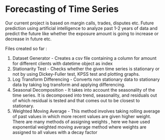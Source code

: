 # Forecasting of Time Series
Our current project is based on margin calls, trades, disputes etc. Future prediction using artificial intelligence to analyze past 1-2 years of data and predict the future like whether the exposure amount is going to increase or decrease in future etc.

Files created so far : 
1) Dataset Generator - Creates a csv file containing a column for amount for different clients with datetime object as index
2) Stationarity Test - Checks whether the given time series is stationary or not by using Dickey-Fuller test, KPSS test and plotting graphs.
3) Log Transform Differencing - Converts non stationary data to stationary data by taking log transform and applying differencing.
4) Seasonal Decomposition - It takes into account the seasonality of the time series. It is decomposed into trend, seasonality, and residuals out of which residual is tested and that comes out to be closest to stationary.
5) Weighted Moving Average - This method involves taking rolling average of past values in which more recent values are given higher weight. There are many methods of assigning weights , here we have used exponential weighted moving average method where weights are assigned to all values with a decay factor
